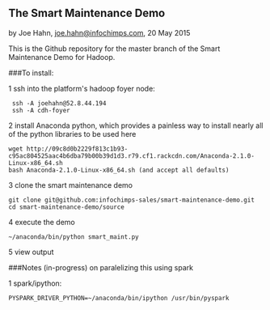 ## The Smart Maintenance Demo

by Joe Hahn,
joe.hahn@infochimps.com,
20 May 2015

This is the Github repository for the master branch of the Smart Maintenance Demo for Hadoop.

###To install:

1 ssh into the platform's hadoop foyer node:

     ssh -A joehahn@52.8.44.194
     ssh -A cdh-foyer
     

2 install Anaconda python, which provides a painless way to install nearly all of the python
  libraries to be used here

    wget http://09c8d0b2229f813c1b93-c95ac804525aac4b6dba79b00b39d1d3.r79.cf1.rackcdn.com/Anaconda-2.1.0-Linux-x86_64.sh 
    bash Anaconda-2.1.0-Linux-x86_64.sh (and accept all defaults)


3 clone the smart maintenance demo

    git clone git@github.com:infochimps-sales/smart-maintenance-demo.git
    cd smart-maintenance-demo/source


4 execute the demo

    ~/anaconda/bin/python smart_maint.py


5 view output


###Notes (in-progress) on paralelizing this using spark

1 spark/ipython:

	PYSPARK_DRIVER_PYTHON=~/anaconda/bin/ipython /usr/bin/pyspark
	

